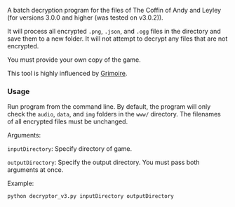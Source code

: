 A batch decryption program for the files of The Coffin of Andy and Leyley (for versions 3.0.0 and higher (was tested on v3.0.2)).

It will process all encrypted `.png`, `.json`, and `.ogg` files in the directory and save them to a new folder. It will not attempt to decrypt any files that are not encrypted.

You must provide your own copy of the game.

This tool is highly influenced by [Grimoire](https://codeberg.org/basil/grimoire).

### Usage

Run program from the command line. By default, the program will only check the `audio`, `data`, and `img` folders in the `www/` directory. The filenames of all encrypted files must be unchanged.

Arguments:

`inputDirectory`: Specify directory of game.

`outputDirectory`: Specify the output directory. You must pass both arguments at once.

Example:

```
python decryptor_v3.py inputDirectory outputDirectory
```
